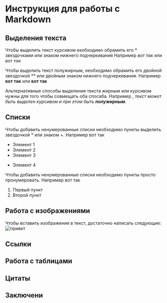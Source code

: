 # Инструкция для работы с Markdown

## Выделения текста

Чтобы выделить текст курсивом екобходимо обрамить его * звездочками или знаком нижнего подчеркивания Например *вот так* или _вот так_

Чтобы выделить текст полужирным, необходимо обрамить его двойной звездочкой ** или двойным знаком нижнего подчеркивания. Например **вот так** или __вот так__

Альтернативные способы выделения текста жирным или курсивом нужны для того чтобы совмещать оба спосаба. Например , _текст может быть выделен курсивом и при этом быть **полужирным**_.  

## Списки

Чтобы добавить ненумерованные списки необходимо пункты выделить звездочкой * или знаком +. Например вот так
* Элемент 1
* Элемент 2
* Элемент 3
+ Элемент 4


Чтобы добавить ненумерованные списки необходимо пункты просто пронумеровать. Например вот так

1. Первый пункт
2. Второй пункт

## Работа с изображениями

Чтобы вставить изображения в текст, достаточно написать следующие: ![привет](пвсевдокод.png) 

## Ссылки

## Работа с таблицами

## Цитаты

## Заключени